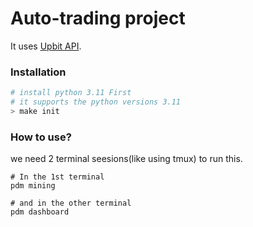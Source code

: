 # Auto-trading project

It uses [Upbit API](https://docs.upbit.com/docs).

### Installation

```bash
# install python 3.11 First
# it supports the python versions 3.11
> make init
```

### How to use?

we need 2 terminal seesions(like using tmux) to run this.

```
# In the 1st terminal
pdm mining

# and in the other terminal
pdm dashboard
```
